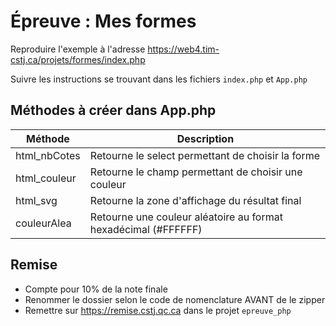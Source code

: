 Épreuve : Mes formes
====================

Reproduire l'exemple à l'adresse https://web4.tim-cstj.ca/projets/formes/index.php

Suivre les instructions se trouvant dans les fichiers `index.php` et `App.php`

Méthodes à créer dans App.php
-----------------------------

| Méthode      | Description
|--------------|-----------------------------
| html_nbCotes | Retourne le select permettant de choisir la forme
| html_couleur | Retourne le champ permettant de choisir une couleur
| html_svg     | Retourne la zone d'affichage du résultat final
| couleurAlea  | Retourne une couleur aléatoire au format hexadécimal (#FFFFFF)

Remise
------
- Compte pour 10% de la note finale
- Renommer le dossier selon le code de nomenclature AVANT de le zipper
- Remettre sur https://remise.cstj.qc.ca dans le projet `epreuve_php`